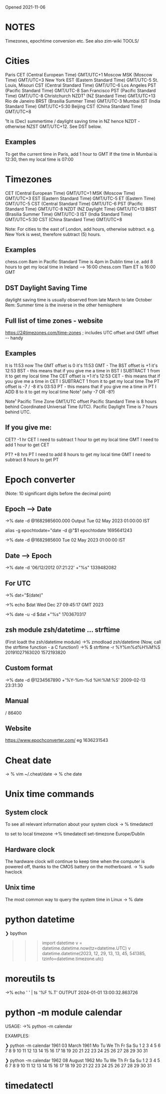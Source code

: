 Opened 2021-11-06

# NOTES
Timezones, epochtime conversion etc.
See also zim-wiki TOOLS/

# Cities

Paris                    CET (Central European Time)     GMT/UTC+1
Moscow                   MSK (Moscow Time)               GMT/UTC+3
New York                 EST (Eastern Standard Time)     GMT/UTC-5
St. Louis, Misouri       CST (Central Standard Time)     GMT/UTC-6
Los Angeles              PST (Pacific Standard Time)     GMT/UTC-8
San Francisco            PST (Pacific Standard Time)     GMT/UTC-8
Christchurch             NZDT¹ (NZ Standard Time)        GMT/UTC+13 
Rio de Janeiro           BRST (Brasilia Summer Time)     GMT/UTC-3
Mumbai                   IST (India Standard Time)       GMT/UTC+5:30
Beijing                  CST (China Standard Time)       GMT/UTC+8

¹It is (Dec) summertime / daylight saving time in NZ hence NZDT - otherwise NZST GMT/UTC+12. See DST below.

## Examples
To get the current time in Paris, add 1 hour to GMT
If the time in Mumbai is 12:30, then my local time is 07:00



# Timezones

 CET (Central European Time)     GMT/UTC+1
 MSK (Moscow Time)               GMT/UTC+3
 EST (Eastern Standard Time)     GMT/UTC-5
 ET (Eastern Time)               GMT/UTC-5
 CST (Central Standard Time)     GMT/UTC-6
 PST (Pacific Standard Time)     GMT/UTC-8
 NZDT (NZ Daylight Time)         GMT/UTC+13
 BRST (Brasilia Summer Time)     GMT/UTC-3
 IST (India Standard Time)       GMT/UTC+5:30 
 CST (China Standard Time)       GMT/UTC+8

 Note: For cities to the east of London, add hours, otherwise subtract. 
 e.g. New York is west, therefore subtract (5) hours.

## Examples

chess.com 8am in Pacific Standard Time is 4pm in Dublin time i.e. add 8 hours to get my local time in Ireland --> 16:00
chess.com 11am ET is 16:00 GMT

## DST Daylight Saving Time 

daylight saving time is usually observed from late March to late October
Rem: Summer time is the inverse in the other hemisphere

## Full list of time zones - website 

https://24timezones.com/time-zones ; includes UTC offset and GMT offset -- handy 

## Examples

It is 11:53 now
The GMT offset is 0  it's 11:53 GMT - 
The BST offset is +1 it's 12:53 BST - this means that if you give me a time in BST I SUBTRACT 1 from it to get my local time 
The CET offset is +1 it's 12:53 CET - this means that if you give me a time in CET I SUBTRACT 1 from it to get my local time 
The PT offset is -7 / -8 it's 03:53 PT  - this means that if you give me a time in PT I ADD 8 to it to get my local time 
Note¹ (why -7 OR -8?) 

Note¹ 
Pacific Time Zone GMT/UTC offset
Pacific Standard Time is 8 hours behind Coordinated Universal Time (UTC).
Pacific Daylight Time is 7 hours behind UTC.


## If you give me:

CET? -1 hr
CET I need to subtract 1 hour to get my local time
GMT I need to add 1 hour to get CET

PT? +8 hrs
PT I need to add 8 hours to get my local time
GMT I need to subtract 8 hours to get PT 



# Epoch converter
(Note: 10 significant digits before the decimal point)

## Epoch --> Date

->% date -d @1682985600.000
Output
Tue 02 May 2023 01:00:00 IST 

alias -g epochtodate="date -d @"$1
epochtodate 1695641243

->% date -d @1682985600
Tue 02 May 2023 01:00:00 IST 

## Date --> Epoch

->% date -d '06/12/2012 07:21:22' +"%s"
1339482082

## For UTC

->% dat="$(date)"

->% echo $dat
Wed Dec 27 09:45:17 GMT 2023

->% date  -u -d $dat +"%s"
1703670317

## zsh module zsh/datetime ... strftime 

(First loadt the zsh/datetime module)
->% zmodload zsh/datetime
(Now, call the strftime function - a C function!)
->% $ strftime -r %Y%m%d%H%M%S 20191027163020
1572193820

## Custom format
->% date -d @1234567890 +'%Y-%m-%d %H:%M:%S'
2009-02-13 23:31:30




## Manual
<timestamp-epoch> / 86400

## Website
https://www.epochconverter.com/
eg 1636231543

# Cheat date

-> % vim ~/.cheat/date
-> % che date



# Unix time commands

## System clock
To see all relevant information about your system clock
-> % timedatectl

to set to local timezone
->% timedatectl set-timezone Europe/Dublin

## Hardware clock
The hardware clock will continue to keep time when the computer is powered off, thanks to the CMOS battery on the motherboard.
-> % sudo hwclock

## Unix time
The most common way to query the system time in Linux
-> % date

# python datetime

❯ bpython

>>> import datetime
>>> v = datetime.datetime.now(tz=datetime.UTC)
>>> v
datetime.datetime(2023, 12, 29, 13, 13, 45, 541385, tzinfo=datetime.timezone.utc)

# moreutils ts

->% echo ' ' | ts '%F %.T'
OUTPUT 
2024-01-01 13:00:32.863726


# python -m module calendar

USAGE:
->% python -m calendar <year> <month>

EXAMPLES:

❯ python -m calendar 1961 03
     March 1961
Mo Tu We Th Fr Sa Su
       1  2  3  4  5
 6  7  8  9 10 11 12
13 14 15 16 _17_ 18 19
20 21 22 23 24 25 26
27 28 29 30 31

❯ python -m calendar 1962 08
    August 1962
Mo Tu We Th Fr Sa Su
       1  2  3  4  5
 6  7  8  9 10 11 12
13 14 15 16 _17_ 18 19
20 21 22 23 24 25 26
27 28 29 30 31


# timedatectl


